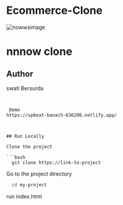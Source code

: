 # Ecommerce-Clone
![nowwsimage](https://user-images.githubusercontent.com/79626064/159117928-263ff585-316e-41dc-aa57-517951b8a108.png)

# nnnow clone


 
## Author
swati Bersurda

```


 Demo
https://upbeat-banach-636206.netlify.app/



## Run Locally

Clone the project

```bash
  git clone https://link-to-project
```

Go to the project directory

```bash
  cd my-project
```

run index.html
